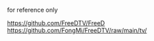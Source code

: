 for reference only

https://github.com/FreeDTV/FreeD
https://github.com/FongMi/FreeDTV/raw/main/tv/
